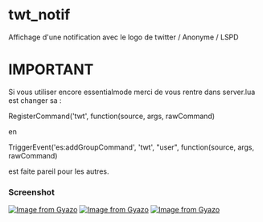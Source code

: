 # twt_notif
Affichage d'une notification avec le logo de twitter / Anonyme / LSPD

# IMPORTANT
Si vous utiliser encore essentialmode merci de vous rentre dans server.lua est changer sa :

RegisterCommand('twt', function(source, args, rawCommand)

en

TriggerEvent('es:addGroupCommand', 'twt', "user", function(source, args, rawCommand)

est faite pareil pour les autres.

### Screenshot
[![Image from Gyazo](https://i.gyazo.com/da29d539fd84635b6f1e7a864b577b5c.png)](https://gyazo.com/da29d539fd84635b6f1e7a864b577b5c)
[![Image from Gyazo](https://i.gyazo.com/eab70292ebb796012d7d64c2013c739f.png)](https://gyazo.com/eab70292ebb796012d7d64c2013c739f)
[![Image from Gyazo](https://i.gyazo.com/9a933d5a03788bad11dcef2aa77c4b68.png)](https://gyazo.com/9a933d5a03788bad11dcef2aa77c4b68)
